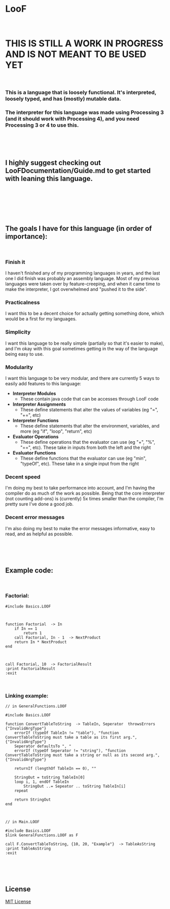 # LooF

<br>

# THIS IS STILL A WORK IN PROGRESS AND IS NOT MEANT TO BE USED YET

<br>

### This is a language that is loosely functional. It's interpreted, loosely typed, and has (mostly) mutable data.

### The interpreter for this language was made using Processing 3 (and it should work with Processing 4), and you need Processing 3 or 4 to use this.

<br>
<br>
<br>

## I highly suggest checking out LooFDocumentation/Guide.md to get started with leaning this language.

<br>
<br>
<br>
<br>
<br>

## The goals I have for this language (in order of importance):

<br>

### Finish it

I haven't finished any of my programming languages in years, and the last one I did finish was probably an assembly language. Most of my previous languages were taken over by feature-creeping, and when it came time to make the interpreter, I got overwhelmed and "pushed it to the side".

### Practicalness

I want this to be a decent choice for actually getting something done, which would be a first for my languages.

### Simplicity

I want this language to be really simple (partially so that it's easier to make), and I'm okay with this goal sometimes getting in the way of the language being easy to use.

### Modularity

I want this language to be very modular, and there are currently 5 ways to easily add features to this language:

- **Interpreter Modules**
  - These contain java code that can be accesses through LooF code
- **Interpreter Assignments**
  - These define statements that alter the values of variables (eg "=", "+=", etc)
- **Interpreter Functions**
  - These define statements that alter the environment, variables, and more (eg "if", "loop", "return", etc)
- **Evaluator Operations**
  - These define operations that the evaluator can use (eg "+", "%", "==", etc). These take in inputs from both the left and the right
- **Evaluator Functions**
  - These define functions that the evaluator can use (eg "min", "typeOf", etc). These take in a single input from the right

### Decent speed

I'm doing my best to take performance into account, and I'm having the compiler do as much of the work as possible. Being that the core interpreter (not counting add-ons) is (currently) 5x times smaller than the compiler, I'm pretty sure I've done a good job.

### Decent error messages

I'm also doing my best to make the error messages informative, easy to read, and as helpful as possible.

<br>
<br>
<br>

## Example code:

<br>

### Factorial:

```
#include Basics.LOOF



function Factorial  -> In
	if In == 1
		return 1
	call Factorial, In - 1  -> NextProduct
	return In * NextProduct
end



call Factorial, 10  -> FactorialResult
:print FactorialResult
:exit
```

<br>

### Linking example:

```
// in GeneralFunctions.LOOF

#include Basics.LOOF

function ConvertTableToString  -> TableIn, Seperator  throwsErrors {"InvalidArgType"}
	errorIf (typeOf TableIn != "table"), "function ConvertTableToString must take a table as its first arg.", {"InvalidArgType"}
	Seperator defaultsTo ", "
	errorIf (typeOf Seperator != "string"), "function ConvertTableToString must take a string or null as its second arg.", {"InvalidArgType"}
	
	returnIf (lengthOf TableIn == 0), ""
	
	StringOut = toString TableIn[0]
	loop i, 1, endOf TableIn
		StringOut ..= Sepeator .. toString TableIn[i]
	repeat
	
	return StringOut
end



// in Main.LOOF

#include Basics.LOOF
$link GeneralFunctions.LOOF as F

call F.ConvertTableToString, {10, 20, "Example"}  -> TableAsString
:print TableAsString
:exit
```

<br>
<br>
<br>

## License

[MIT License](LICENSE)